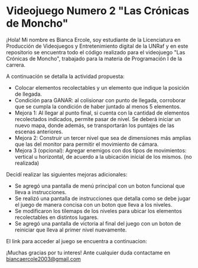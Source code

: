 # Videojuego Numero 2 "Las Crónicas de Moncho"

¡Hola! Mi nombre es Bianca Ercole, soy estudiante de la Licenciatura en Producción de Videojuegos y Entretenimiento digital de la UNRaf y en este repositorio se encuentra todo el código realizado para el videojuego "Las Crónicas de Moncho", trabajado para la materia de Programación I de la carrera. 

A continuación se detalla la actividad propuesta:
- Colocar elementos recolectables y un elemento que indique la posición de llegada.
- Condición para GANAR: al colisionar con punto de llegada, corroborar que se cumpla la condición de haber juntado al menos 5 elementos.
- Mejora 1: Al llegar al punto final, si cuenta con la cantidad de elementos recolectados indicados, permite pasar de nivel. Se deberá iniciar un nuevo mapa, donde además, se transportarán los puntajes de las escenas anteriores.
- Mejora 2: Construir un tercer nivel que sea de dimensiones más amplias que las del monitor para permitir el movimiento de cámara.
- Mejora 3 (opcional): Agregar enemigos con dos tipos de movimientos: vertical u horizontal, de acuerdo a la ubicación inicial de los mismos. (no realizada)

Decidí realizar las siguientes mejoras adicionales:
- Se agregó una pantalla de menú principal con un boton funcional que lleva a instrucciones. 
- Se realizó una pantalla de instrucciones que detalla como se debe jugar el juego de manera concisa con un boton que lleva a los niveles.
- Se modificaron los tilemaps de los niveles para ubicar los elementos recolectables en distintos lugares. 
- Se agregó una pantalla de victoria al final del juego con un boton de reiniciar que lleva al primer nivel nuevamente. 

El link para acceder al juego se encuentra a continuacion: 

¡Muchas gracias por tu interes! Ante cualquier duda contactame en biancaercole2003@gmail.com


